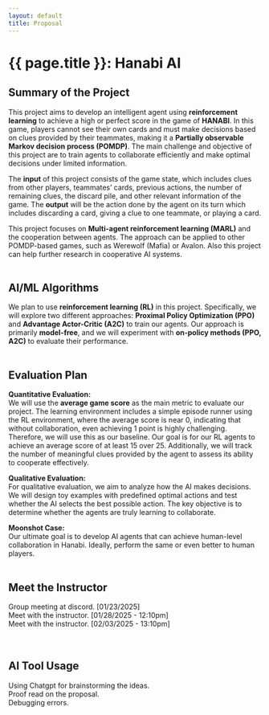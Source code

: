 ```yaml
---
layout: default
title: Proposal
---
```


# {{ page.title }}: Hanabi AI


## Summary of the Project
This project aims to develop an intelligent agent using **reinforcement learning** to achieve a high or perfect score in the game of **HANABI**. In this game, players cannot see their own cards and must make decisions based on clues provided by their teammates, making it a **Partially observable Markov decision process (POMDP)**. The main challenge and objective of this project are to train agents to collaborate efficiently and make optimal decisions under limited information.

The **input** of this project consists of the game state, which includes clues from other players, teammates’ cards, previous actions, the number of remaining clues, the discard pile, and other relevant information of the game. The **output** will be the action done by the agent on its turn which includes discarding a card, giving a clue to one teammate, or playing a card.

This project focuses on **Multi-agent reinforcement learning (MARL)** and the cooperation between agents. The approach can be applied to other POMDP-based games, such as Werewolf (Mafia) or Avalon. Also this project can help further research in cooperative AI systems.
<br>
<br>

## AI/ML Algorithms
We plan to use **reinforcement learning (RL)** in this project. Specifically, we will explore two different approaches: **Proximal Policy Optimization (PPO)** and **Advantage Actor-Critic (A2C)** to train our agents. Our approach is primarily **model-free**, and we will experiment with **on-policy methods (PPO, A2C)** to evaluate their performance.
<br>
<br>

## Evaluation Plan
**Quantitative Evaluation:**  
We will use the **average game score** as the main metric to evaluate our project. The learning environment includes a simple episode runner using the RL environment, where the average score is near 0, indicating that without collaboration, even achieving 1 point is highly challenging. Therefore, we will use this as our baseline. Our goal is for our RL agents to achieve an average score of at least 15 over 25. Additionally, we will track the number of meaningful clues provided by the agent to assess its ability to cooperate effectively.

**Qualitative Evaluation:**  
For qualitative evaluation, we aim to analyze how the AI makes decisions. We will design toy examples with predefined optimal actions and test whether the AI selects the best possible action. The key objective is to determine whether the agents are truly learning to collaborate.

**Moonshot Case:**  
Our ultimate goal is to develop AI agents that can achieve human-level collaboration in Hanabi. Ideally, perform the same or even better to human players.
<br>
<br>

## Meet the Instructor
Group meeting at discord. [01/23/2025] \
Meet with the instructor. [01/28/2025 - 12:10pm] \
Meet with the instructor. [02/03/2025 - 13:10pm] \
<br>
<br>

## AI Tool Usage
Using Chatgpt for brainstorming the ideas. \
Proof read on the proposal. \
Debugging errors.
<br>
<br>
